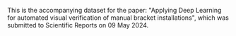This is the accompanying dataset for the paper: "Applying Deep Learning for automated visual verification of manual bracket installations", which was submitted to Scientific Reports on 09 May 2024.

